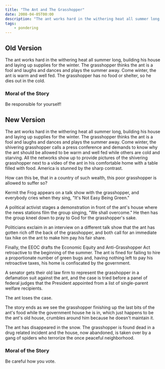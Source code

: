 ```yaml
---
title: "The Ant and The Grasshopper"
date: 2008-04-05T00:00
description: "The ant works hard in the withering heat all summer long, building his..."
tags: 
    - pondering
---
```


## Old Version

The ant works hard in the withering heat all summer long, building his house and laying up supplies for the winter. The grasshopper thinks the ant is a fool and laughs and dances and plays the summer away. Come winter, the ant is warm and well fed. The grasshopper has no food or shelter, so he dies out in the cold.

### Moral of the Story

Be responsible for yourself!

## New Version

The ant works hard in the withering heat all summer long, building his house and laying up supplies for the winter. The grasshopper thinks the ant is a fool and laughs and dances and plays the summer away. Come winter, the shivering grasshopper calls a press conference and demands to know why the ant should be allowed to be warm and well fed while others are cold and starving. All the networks show up to provide pictures of the shivering grasshopper next to a video of the ant in his comfortable home with a table filled with food. America is stunned by the sharp contrast.

How can this be, that in a country of such wealth, this poor grasshopper is allowed to suffer so?

Kermit the Frog appears on a talk show with the grasshopper, and everybody cries when they sing, "It's Not Easy Being Green."

A political activist stages a demonstration in front of the ant's house where the news stations film the group singing, "We shall overcome." He then has the group kneel down to pray to God for the grasshopper's sake.

Politicians exclaim in an interview on a different talk show that the ant has gotten rich off the back of the grasshopper, and both call for an immediate tax hike on the ant to make him pay his fair share.

Finally, the EEOC drafts the Economic Equity and Anti-Grasshopper Act retroactive to the beginning of the summer. The ant is fined for failing to hire a proportionate number of green bugs and, having nothing left to pay his retroactive taxes, his home is confiscated by the government.

A senator gets their old law firm to represent the grasshopper in a defamation suit against the ant, and the case is tried before a panel of federal judges that the President appointed from a list of single-parent welfare recipients.

The ant loses the case.

The story ends as we see the grasshopper finishing up the last bits of the ant's food while the government house he is in, which just happens to be the ant's old house, crumbles around him because he doesn't maintain it.

The ant has disappeared in the snow. The grasshopper is found dead in a drug related incident and the house, now abandoned, is taken over by a gang of spiders who terrorize the once peaceful neighborhood.

### Moral of the Story

Be careful how you vote.


